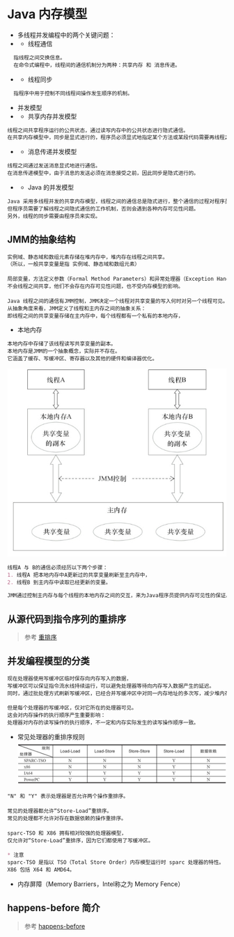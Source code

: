 # Java 内存模型
* 多线程并发编程中的两个关键问题：
* * 线程通信
```md
  指线程之间交换信息。
  在命令式编程中，线程间的通信机制分为两种：共享内存 和 消息传递。
```
* * 线程同步
```md
  指程序中用于控制不同线程间操作发生顺序的机制。
```
*  并发模型
* * 共享内存并发模型
```md
线程之间共享程序运行的公共状态，通过读写内存中的公共状态进行隐式通信。
在共享内存模型中，同步是显式进行的，程序员必须显式地指定某个方法或某段代码需要再线程之间互斥执行。
```
* * 消息传递并发模型
```md
线程之间通过发送消息显式地进行通信。
在消息传递模型中，由于消息的发送必须在消息接受之前，因此同步是隐式进行的。
```
* * Java 的并发模型
```md
Java 采用多线程并发的共享内存模型，线程之间的通信总是隐式进行，整个通信的过程对程序员完全透明。
但程序员需要了解线程之间隐式通信的工作机制，否则会遇到各种内存可见性问题。
另外，线程的同步需要由程序员来实现。
```
## JMM的抽象结构
```md
实例域、静态域和数组元素存储在堆内存中，堆内存在线程之间共享。
（所以，一般共享变量是指 实例域、静态域和数组元素）

局部变量，方法定义参数（Formal Method Parameters）和异常处理器（Exception Handler Parameters）
不会线程之间共享，他们不会存在内存可见性问题，也不受内存模型的影响。

Java 线程之间的通信有JMM控制，JMM决定一个线程对共享变量的写入何时对另一个线程可见。
从抽象角度来看，JMM定义了线程和主内存之间的抽象关系：
即线程之间的共享变量存储在主内存中，每个线程都有一个私有的本地内存，
```
* 本地内存
```md
本地内存中存储了该线程读写共享变量的副本。
本地内存是JMM的一个抽象概念，实际并不存在。
它涵盖了缓存、写缓冲区、寄存器以及其他的硬件和编译器优化。
```

![JMM 抽象结构](../00-pic/JMM-abstract-struct.jpg)

```md
线程A 与 B的通信必须经历以下两个步骤：
1. 线程A 把本地内存中A更新过的共享变量刷新至主内存中，
2. 线程B 到主内存中读取已经更新的变量。
```
```md
JMM通过控制主内存与每个线程的本地内存之间的交互，来为Java程序员提供内存可见性的保证。
```
## 从源代码到指令序列的重排序
> 参考 [重排序](03-2-reorder.md)

## 并发编程模型的分类
```md
现在处理器使用写缓冲区临时保存向内存写入的数据，
写缓冲区可以保证指令流水线持续运行，可以避免处理器等待向内存写入数据产生的延迟。
同时，通过批处理方式刷新写缓冲区，已经合并写缓冲区中对同一内存地址的多次写，减少堆内存总线的占用。

但是每个处理器的写缓冲区，仅对它所在的处理器可见。
这会对内存操作的执行顺序产生重要影响：
处理器对内存的读写操作的执行顺序，不一定和内存实际发生的读写操作顺序一致。
```
* 常见处理器的重排序规则
![常见处理器重排序规则](../00-pic/common-cpu-reorder.jpg)
```md
"N" 和 "Y" 表示处理器是否允许两个操作重排序。

常见的处理器都允许“Store-Load”重排序。
常见的处理都不允许对存在数据依赖的操作重排序。

sparc-TSO 和 X86 拥有相对较强的处理器模型，
仅允许对“Store-Load”重排序，因为它们都使用了写缓冲区。

* 注意
sparc-TSO 是指以 TSO（Total Store Order）内存模型运行时 sparc 处理器的特性。
X86 包括 X64 和 AMD64。
```

* 内存屏障（Memory Barriers，Intel称之为 Memory Fence）
## happens-before 简介
> 参考 [happens-before](03-07-happens-before.md)